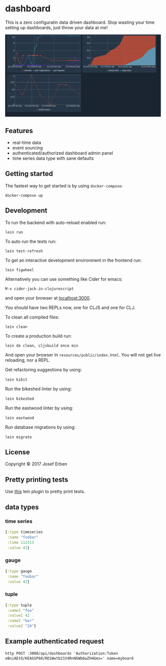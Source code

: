 # dashboard

This is a zero configuratin data driven dashboard. Stop wasting your time setting up dashboards, just throw your data at me!

![Screenshot](doc/screenshot.png?raw=true "Screenshot")

## Features

* real-time data
* event sourcing
* authenticated/authorized dashboard admin panel
* time series data type with sane defaults

## Getting started

The fastest way to get started is by using `docker-compose`:

```
docker-compose up
```

## Development

To run the backend with auto-reload enabled run:

	lein run

To auto run the tests run:

	lein test-refresh

To get an interactive development environment in the frontend run:

	lein figwheel

Alternatively you can use something like Cider for emacs:

	M-x cider-jack-in-clojurescript

and open your browser at [localhost:3000](http://localhost:3000/).

You should have two REPLs now, one for CLJS and one for CLJ.

To clean all compiled files:

	lein clean

To create a production build run:

	lein do clean, cljsbuild once min

And open your browser in `resources/public/index.html`. You will not
get live reloading, nor a REPL.

Get refactoring suggestions by using:

`lein kibit`

Run the bikeshed linter by using:

`lein bikeshed`

Run the eastwood linter by using:

`lein eastwood`

Run database migrations by using:

`lein migrate`

## License

Copyright © 2017 Josef Erben

## Pretty printing tests

Use [this](https://github.com/venantius/ultra) lein plugin to pretty print tests.


## data types

### time series
```clojure
{:type timeseries
 :name "foobar"
 :time 112313
 :value 42}
```

### gauge
```clojure
{:type gauge
 :name "foobar"
 :value 42}
```

### tuple
```clojure
{:type tuple
 :name1 "foo"
 :value1 42
 :name2 "bar"
 :value2 "24"}
```

## Example authenticated request

```
http POST :3000/api/dashboards 'Authorization:Token eBniAEtO/KEAGSP60/RD1Wwtb21V4RnNGWb6wZhHGms=' name=myboard
```
